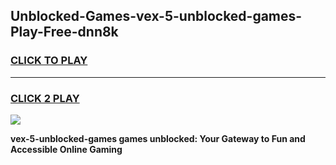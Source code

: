 
## Unblocked-Games-vex-5-unblocked-games-Play-Free-dnn8k
<h3>
<a href="https://premium76.site?title=vex-5-unblocked-games&ref=18A">CLICK TO PLAY</a></h3>
<hr>

<h3>
<a href="https://premium76.site?title=vex-5-unblocked-games&ref=18A">CLICK 2 PLAY</a>
  
</h3>

<a href="https://premium76.site?title=vex-5-unblocked-games&ref=18A"><img src="https://clearcache.store/games.png"></a>


**vex-5-unblocked-games games unblocked: Your Gateway to Fun and Accessible Online Gaming**

